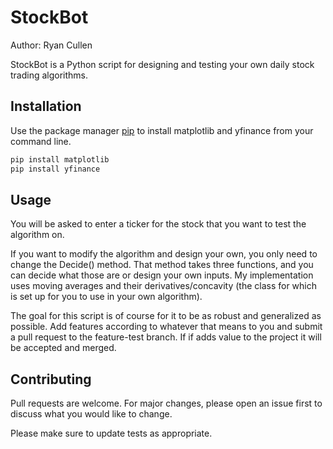 # StockBot

Author: Ryan Cullen

StockBot is a Python script for designing and testing your own daily stock trading algorithms.

## Installation

Use the package manager [pip](https://pip.pypa.io/en/stable/) to install matplotlib and yfinance from your command line.

```bash
pip install matplotlib
pip install yfinance
```

## Usage
You will be asked to enter a ticker for the stock that you want to test the algorithm on.

If you want to modify the algorithm and design your own, you only need to change the Decide() method. That method takes three functions, and you can decide what those are or design your own inputs. My implementation uses moving averages and their derivatives/concavity (the class for which is set up for you to use in your own algorithm).

The goal for this script is of course for it to be as robust and generalized as possible. Add features according to whatever that means to you and submit a pull request to the feature-test branch. If if adds value to the project it will be accepted and merged. 


## Contributing
Pull requests are welcome. For major changes, please open an issue first to discuss what you would like to change.

Please make sure to update tests as appropriate.


